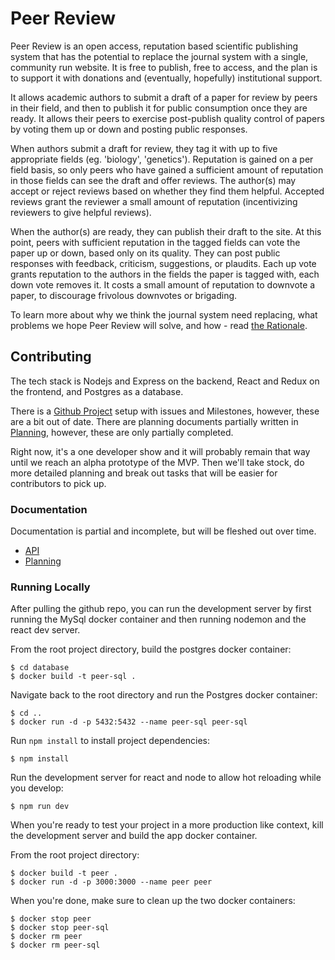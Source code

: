 # Peer Review 

Peer Review is an open access, reputation based scientific publishing system
that has the potential to replace the journal system with a single, community
run website.  It is free to publish, free to access, and the plan is to support
it with donations and (eventually, hopefully) institutional support.

It allows academic authors to submit a draft of a paper for review by peers in
their field, and then to publish it for public consumption once they are ready.
It allows their peers to exercise post-publish quality control of papers by
voting them up or down and posting public responses.

When authors submit a draft for review, they tag it with up to five appropriate
fields (eg. 'biology', 'genetics').  Reputation is gained on a per field basis,
so only peers who have gained a sufficient amount of reputation in those fields
can see the draft and offer reviews.  The author(s) may accept or reject
reviews based on whether they find them helpful.  Accepted reviews grant the
reviewer a small amount of reputation (incentivizing reviewers to give helpful
reviews).

When the author(s) are ready, they can publish their draft to the site.  At
this point, peers with sufficient reputation in the tagged fields can vote the
paper up or down, based only on its quality.  They can post public responses
with feedback, criticism, suggestions, or plaudits.  Each up vote grants
reputation to the authors in the fields the paper is tagged with, each down
vote removes it.  It costs a small amount of reputation to downvote a paper, to
discourage frivolous downvotes or brigading.

To learn more about why we think the journal system need replacing, what
problems we hope Peer Review will solve, and how - read [the
Rationale](./rationale.md).

## Contributing 

The tech stack is Nodejs and Express on the backend, React and Redux on the
frontend, and Postgres as a database. 

There is a [Github Project](
https://github.com/users/danielBingham/projects/6/views/1) setup with issues
and Milestones, however, these are a bit out of date.  There are planning
documents partially written in [Planning](./documentation/planning/), however,
these are only partially completed.

Right now, it's a one developer show and it will probably remain that way until
we reach an alpha prototype of the MVP.  Then we'll take stock, do more
detailed planning and break out tasks that will be easier for contributors to
pick up.

### Documentation

Documentation is partial and incomplete, but will be fleshed out over time.

- [API](./documentation/api/)
- [Planning](./documentation/planning)

### Running Locally

After pulling the github repo, you can run the development server by first running the MySql docker
container and then running nodemon and the react dev server.

From the root project directory, build the postgres docker container:

```
$ cd database
$ docker build -t peer-sql .
```

Navigate back to the root directory and run the Postgres docker container:

```
$ cd ..
$ docker run -d -p 5432:5432 --name peer-sql peer-sql
```

Run ``npm install`` to install project dependencies:

```
$ npm install
```

Run the development server for react and node to allow hot reloading while you develop:

```
$ npm run dev
```

When you're ready to test your project in a more production like context, kill the development
server and build the app docker container.

From the root project directory:

```
$ docker build -t peer .
$ docker run -d -p 3000:3000 --name peer peer 
```

When you're done, make sure to clean up the two docker containers:

```
$ docker stop peer
$ docker stop peer-sql
$ docker rm peer
$ docker rm peer-sql
```
